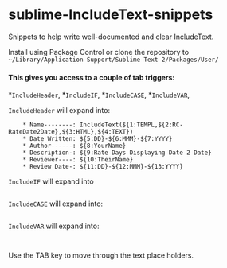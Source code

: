 # sublime-IncludeText-snippets
Snippets to help write well-documented and clear IncludeText.

Install using Package Control or clone the repository to `~/Library/Application Support/Sublime Text 2/Packages/User/`

#### This gives you access to a couple of tab triggers: 
*`IncludeHeader`, 
*`IncludeIF`,
*`IncludeCASE`,
*`IncludeVAR`,


`IncludeHeader` will expand into:
```
	* Name--------: IncludeText(${1:TEMPL,${2:RC-RateDate2Date},${3:HTML},${4:TEXT})
	* Date Written: ${5:DD}-${6:MMM}-${7:YYYY}
	* Author------: ${8:YourName}
	* Description-: ${9:Rate Days Displaying Date 2 Date}
	* Reviewer----: ${10:TheirName}
	* Review Date-: ${11:DD}-${12:MMM}-${13:YYYY}

```

`IncludeIF` will expand into 
```

```


`IncludeCASE` will expand into:
```

```

`IncludeVAR` will expand into:
```


```

Use the TAB key to move through the text place holders.
